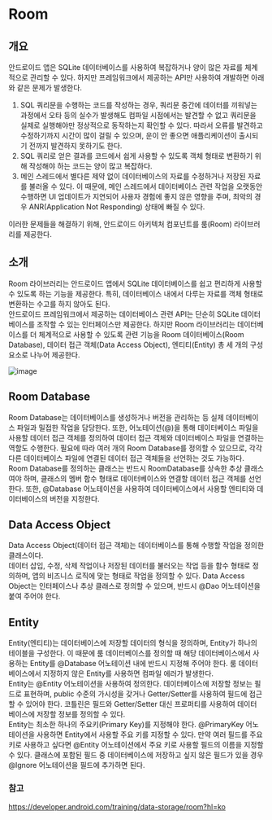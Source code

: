 # Room
## 개요
안드로이드 앱은 SQLite 데이터베이스를 사용하여 복잡하거나 양이 많은 자료를 체계적으로 관리할 수 있다. 하지만 프레임워크에서 제공하는 API만 사용하여 개발하면 아래와 같은 문제가 발생한다.

1.	SQL 쿼리문을 수행하는 코드를 작성하는 경우, 쿼리문 중간에 데이터를 끼워넣는 과정에서 오타 등의 실수가 발생해도 컴파일 시점에서는 발견할 수 없고 쿼리문을 실제로 실행해야만 정상적으로 동작하는지 확인할 수 있다. 따라서 오류를 발견하고 수정하기까지 시간이 많이 걸릴 수 있으며, 운이 안 좋으면 애플리케이션이 출시되기 전까지 발견하지 못하기도 한다.
2.	SQL 쿼리로 얻은 결과를 코드에서 쉽게 사용할 수 있도록 객체 형태로 변환하기 위해 작성해야 하는 코드는 양이 많고 복잡하다.
3.	메인 스레드에서 별다른 제약 없이 데이터베이스의 자료를 수정하거나 저장된 자료를 불러올 수 있다. 이 때문에, 메인 스레드에서 데이터베이스 관련 작업을 오랫동안 수행하면 UI 업데이트가 지연되어 사용자 경험에 좋지 않은 영향을 주며, 최악의 경우 ANR(Application Not Responding) 상태에 빠질 수 있다.   

이러한 문제들을 해결하기 위해, 안드로이드 아키텍처 컴포넌트를 룸(Room) 라이브러리를 제공한다.

## 소개
Room 라이브러리는 안드로이드 앱에서 SQLite 데이터베이스를 쉽고 편리하게 사용할 수 있도록 하는 기능을 제공한다. 특히, 데이터베이스 내에서 다루는 자료를 객체 형태로 변환하는 수고를 하지 않아도 된다.   
안드로이드 프레임워크에서 제공하는 데이터베이스 관련 API는 단순히 SQLite 데이터베이스를 조작할 수 있는 인터페이스만 제공한다. 하지만 Room 라이브러리는 데이터베이스를 더 체계적으로 사용할 수 있도록 관련 기능을 Room 데이터베이스(Room Database), 데이터 접근 객체(Data Access Object), 엔티티(Entity) 총 세 개의 구성요소로 나누어 제공한다.

![image](https://user-images.githubusercontent.com/50148363/202990416-2dbd1236-b11f-408f-abb5-060879b38355.png)

## Room Database
Room Database는 데이터베이스를 생성하거나 버전을 관리하는 등 실제 데이터베이스 파일과 밀접한 작업을 담당한다. 또한, 어노테이션(@)을 통해 데이터베이스 파일을 사용할 데이터 접근 객체를 정의하여 데이터 접근 객체와 데이터베이스 파일을 연결하는 역할도 수행한다. 필요에 따라 여러 개의 Room Database를 정의할 수 있으므로, 각각 다른 데이터베이스 파일에 연결된 데이터 접근 객체들을 선언하는 것도 가능하다.   
Room Database를 정의하는 클래스는 반드시 RoomDatabase를 상속한 추상 클래스여야 하며, 클래스의 멤버 함수 형태로 데이터베이스와 연결할 데이터 접근 객체를 선언한다. 또한, @Database 어노테이션을 사용하여 데이터베이스에서 사용할 엔티티와 데이터베이스의 버전을 지정한다.

## Data Access Object
Data Access Object(데이터 접근 객체)는 데이터베이스를 통해 수행할 작업을 정의한 클래스이다.   
데이터 삽입, 수정, 삭제 작업이나 저장된 데이터를 불러오는 작업 등을 함수 형태로 정의하며, 앱의 비즈니스 로직에 맞는 형태로 작업을 정의할 수 있다.
Data Access Object는 인터페이스나 추상 클래스로 정의할 수 있으며, 반드시 @Dao 어노테이션을 붙여 주어야 한다.

## Entity
Entity(엔티티)는 데이터베이스에 저장할 데이터의 형식을 정의하며, Entity가 하나의 테이블을 구성한다. 이 때문에 룸 데이터베이스를 정의할 때 해당 데이터베이스에서 사용하는 Entity를 @Database 어노테이션 내에 반드시 지정해 주어야 한다. 룸 데이터베이스에서 지정하지 않은 Entity를 사용하면 컴파일 에러가 발생한다.   
Entity는 @Entity 어노테이션을 사용하여 정의한다. 데이터베이스에 저장할 정보는 필드로 표현하며, public 수준의 가시성을 갖거나 Getter/Setter를 사용하여 필드에 접근할 수 있어야 한다. 코틀린은 필드와 Getter/Setter 대신 프로퍼티를 사용하여 데이터 베이스에 저장할 정보를 정의할 수 있다.   
Entity는 최소한 하나의 주요키(Primary Key)를 지정해야 한다. @PrimaryKey 어노테이션을 사용하면 Entity에서 사용할 주요 키를 지정할 수 있다. 만약 여러 필드를 주요 키로 사용하고 싶다면 @Entity 어노테이션에서 주요 키로 사용할 필드의 이름을 지정할 수 있다. 클래스에 포함된 필드 중 데이터베이스에 저장하고 싶지 않은 필드가 있을 경우 @Ignore 어노테이션을 필드에 추가하면 된다.



### 참고
https://developer.android.com/training/data-storage/room?hl=ko   

